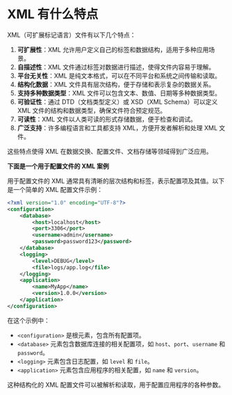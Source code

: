 # XML 有什么特点

XML（可扩展标记语言）文件有以下几个特点：

1. **可扩展性**：XML 允许用户定义自己的标签和数据结构，适用于多种应用场景。
2. **自描述性**：XML 文件通过标签对数据进行描述，使得文件内容易于理解。
3. **平台无关性**：XML 是纯文本格式，可以在不同平台和系统之间传输和读取。
4. **结构化数据**：XML 文件具有层次结构，便于存储和表示复杂的数据关系。
5. **支持多种数据类型**：XML 文件可以包含文本、数值、日期等多种数据类型。
6. **可验证性**：通过 DTD（文档类型定义）或 XSD（XML Schema）可以定义 XML 文件的结构和数据类型，确保文件符合预定规范。
7. **可读性**：XML 文件以人类可读的形式存储数据，便于检查和调试。
8. **广泛支持**：许多编程语言和工具都支持 XML，方便开发者解析和处理 XML 文件。

这些特点使得 XML 在数据交换、配置文件、文档存储等领域得到广泛应用。

**下面是一个用于配置文件的 XML 案例**

用于配置文件的 XML 通常具有清晰的层次结构和标签，表示配置项及其值。以下是一个简单的 XML 配置文件示例：

```xml
<?xml version="1.0" encoding="UTF-8"?>
<configuration>
    <database>
        <host>localhost</host>
        <port>3306</port>
        <username>admin</username>
        <password>password123</password>
    </database>
    <logging>
        <level>DEBUG</level>
        <file>logs/app.log</file>
    </logging>
    <application>
        <name>MyApp</name>
        <version>1.0.0</version>
    </application>
</configuration>
```

在这个示例中：

- `<configuration>` 是根元素，包含所有配置项。
- `<database>` 元素包含数据库连接的相关配置项，如 `host`、`port`、`username` 和 `password`。
- `<logging>` 元素包含日志配置，如 `level` 和 `file`。
- `<application>` 元素包含应用程序的相关配置，如 `name` 和 `version`。

这种结构化的 XML 配置文件可以被解析和读取，用于配置应用程序的各种参数。
